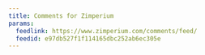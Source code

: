 ```yaml
---
title: Comments for Zimperium
params:
  feedlink: https://www.zimperium.com/comments/feed/
  feedid: e97db527f1f114165dbc252ab6ec305e
---
```

